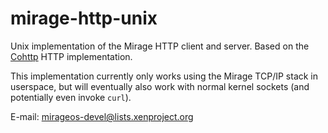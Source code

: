 mirage-http-unix
=================

Unix implementation of the Mirage HTTP client and server.  Based on the
[Cohttp](http://github.com/mirage/ocaml-cohttp) HTTP implementation.

This implementation currently only works using the Mirage TCP/IP stack
in userspace, but will eventually also work with normal kernel sockets
(and potentially even invoke `curl`).  

E-mail: <mirageos-devel@lists.xenproject.org>
